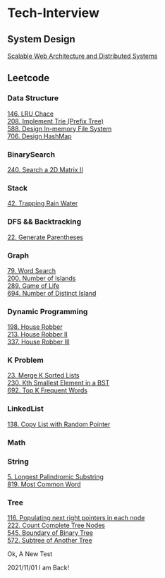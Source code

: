 # Tech-Interview

## System Design

[Scalable Web Architecture and Distributed Systems](https://github.com/Renewwen/techInterview/blob/master/systemDesign/ScalableWebArchitectureAndDistributedSystem.md)

## Leetcode

### Data Structure
[146. LRU Chace](https://github.com/Renewwen/techInterview/blob/master/leetcode/DataStructure/146_LRU.md)  
[208. Implement Trie (Prefix Tree)](https://github.com/Renewwen/techInterview/blob/master/leetcode/DataStructure/208_ImplementTrie.md)  
[588. Design In-memory File System](https://github.com/Renewwen/techInterview/blob/master/leetcode/DataStructure/588_DesignIn-MemoryFileSystem.md)  
[706. Design HashMap](https://github.com/Renewwen/techInterview/blob/master/leetcode/DataStructure/706_DesignHashmap.md)  

### BinarySearch
[240. Search a 2D Matrix II](https://github.com/Renewwen/techInterview/blob/master/leetcode/BinarySearch/240_SearchA2DMatrixII.md)

### Stack
[42. Trapping Rain Water](https://github.com/Renewwen/techInterview/blob/master/leetcode/Stack/42_TrappingRainWater.md)

### DFS && Backtracking
[22. Generate Parentheses](https://github.com/Renewwen/techInterview/blob/master/leetcode/DFS/22_GenerateParentheses.md)

### Graph
[79. Word Search](https://github.com/Renewwen/techInterview/blob/master/leetcode/Graph/79_WordSearch.md)  
[200. Number of Islands](https://github.com/Renewwen/techInterview/blob/master/leetcode/Graph/200_NumberOfIslands.md)  
[289. Game of Life](https://github.com/Renewwen/techInterview/blob/master/leetcode/Graph/289_GameOfLife.md)  
[694. Number of Distinct Island](https://github.com/Renewwen/techInterview/blob/master/leetcode/Graph/694_NumberOfDistinctIslands.md)

### Dynamic Programming
[198. House Robber](https://github.com/Renewwen/techInterview/blob/master/leetcode/DP/198_HouseRobber.md)  
[213. House Robber II](https://github.com/Renewwen/techInterview/blob/master/leetcode/DP/213_HouseRobber_II.md)  
[337. House Robber III](https://github.com/Renewwen/techInterview/blob/master/leetcode/DP/337_HouseRobber_III.md)  

### K Problem
[23. Merge K Sorted Lists](https://github.com/Renewwen/techInterview/blob/master/leetcode/K%20Problem/23_MergeKSortedLists.md)  
[230. Kth Smallest Element in a BST](https://github.com/Renewwen/techInterview/blob/master/leetcode/K%20Problem/230_KthSmallestElementInABST.md)  
[692. Top K Frequent Words](https://github.com/Renewwen/techInterview/blob/master/leetcode/K%20Problem/692_TopKFrequentWords.md)

### LinkedList
[138. Copy List with Random Pointer](https://github.com/Renewwen/techInterview/blob/master/leetcode/LinkedList/138_CopyListWithRandomPointer.md)

### Math

### String
[5. Longest Palindromic Substring](https://github.com/Renewwen/techInterview/blob/master/leetcode/String/5_LongestPalindromicSubstring.md)  
[819. Most Common Word](https://github.com/Renewwen/techInterview/blob/master/leetcode/String/819_MostCommonWord.md)

### Tree
[116. Populating next right pointers in each node](https://github.com/Renewwen/techInterview/blob/master/leetcode/Tree/116_PopulatingNextRightPointersInEachNode.md)  
[222. Count Complete Tree Nodes](https://github.com/Renewwen/techInterview/blob/master/leetcode/Tree/222_CountCompleteTreeNodes.md)  
[545. Boundary of Binary Tree](https://github.com/Renewwen/techInterview/blob/master/leetcode/Tree/545_BoundaryOfBinaryTree.md)  
[572. Subtree of Another Tree](https://github.com/Renewwen/techInterview/blob/master/leetcode/Tree/572_SubtreeOfAnotherTree.md)  

Ok, A New Test

2021/11/01
I am Back!